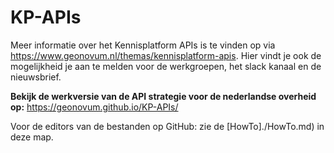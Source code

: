 # KP-APIs
Meer informatie over het Kennisplatform APIs is te vinden op via https://www.geonovum.nl/themas/kennisplatform-apis.
Hier vindt je ook de mogelijkheid je aan te melden voor de werkgroepen, het slack kanaal en de nieuwsbrief.

**Bekijk de werkversie van de API strategie voor de nederlandse overheid op:** https://geonovum.github.io/KP-APIs/

Voor de editors van de bestanden op GitHub: zie de [HowTo]./HowTo.md) in deze map.